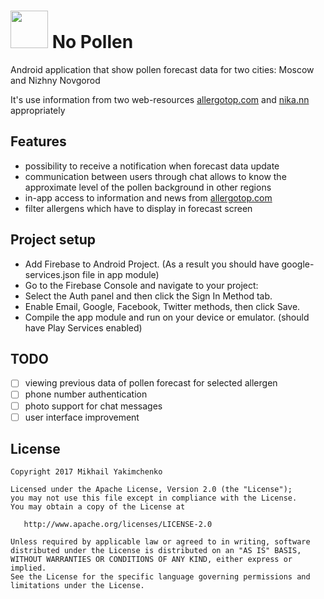 # <img src="https://www.dropbox.com/s/mzzv78gsec0kk9s/icon.png?dl=1" width="60"> No Pollen

Android application that show pollen forecast data for two cities: Moscow and Nizhny Novgorod

It's use information from two web-resources [allergotop.com](http://allergotop.com/) and [nika.nn](http://nika-nn.ru/) appropriately

## Features

 * possibility to receive a notification when forecast data update
 * communication between users through chat allows to know the approximate level of the pollen background in other regions
 * in-app access to information and news from [allergotop.com](http://allergotop.com/)
 * filter allergens which have to display in forecast screen

## Project setup
* Add Firebase to Android Project. (As a result you should have google-services.json file in app module)
* Go to the Firebase Console and navigate to your project:
* Select the Auth panel and then click the Sign In Method tab.
* Enable Email, Google, Facebook, Twitter methods, then click Save.
* Compile the app module and run on your device or emulator. (should have Play Services enabled)


## TODO
 - [ ] viewing previous data of pollen forecast for selected allergen
 - [ ] phone number authentication
 - [ ] photo support for chat messages
 - [ ] user interface improvement
 
## License
```
Copyright 2017 Mikhail Yakimchenko

Licensed under the Apache License, Version 2.0 (the "License");
you may not use this file except in compliance with the License.
You may obtain a copy of the License at

   http://www.apache.org/licenses/LICENSE-2.0

Unless required by applicable law or agreed to in writing, software
distributed under the License is distributed on an "AS IS" BASIS,
WITHOUT WARRANTIES OR CONDITIONS OF ANY KIND, either express or implied.
See the License for the specific language governing permissions and
limitations under the License.
```